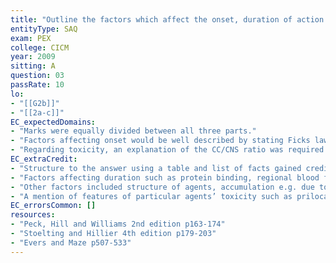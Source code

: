 ```yaml
---
title: "Outline the factors which affect the onset, duration of action and toxicity of local anaesthetic agents."
entityType: SAQ
exam: PEX
college: CICM
year: 2009
sitting: A
question: 03
passRate: 10
lo:
- "[[G2b]]"
- "[[2a-c]]"
EC_expectedDomains:
- "Marks were equally divided between all three parts."
- "Factors affecting onset would be well described by stating Ficks law of diffusion and followed with an explanation of the equation."
- "Regarding toxicity, an explanation of the CC/CNS ratio was required (the ratio of plasma levels at which CVSCollapse vs. Convulsions occur)."
EC_extraCredit:
- "Structure to the answer using a table and list of facts gained credit."
- "Factors affecting duration such as protein binding, regional blood flow, metabolism and use of vasoconstrictors scored marks."
- "Other factors included structure of agents, accumulation e.g. due to liver disease."
- "A mention of features of particular agents’ toxicity such as prilocaine and methaemoglobinaemia was expected."
EC_errorsCommon: []
resources:
- "Peck, Hill and Williams 2nd edition p163-174"
- "Stoelting and Hillier 4th edition p179-203"
- "Evers and Maze p507-533"
---
```

